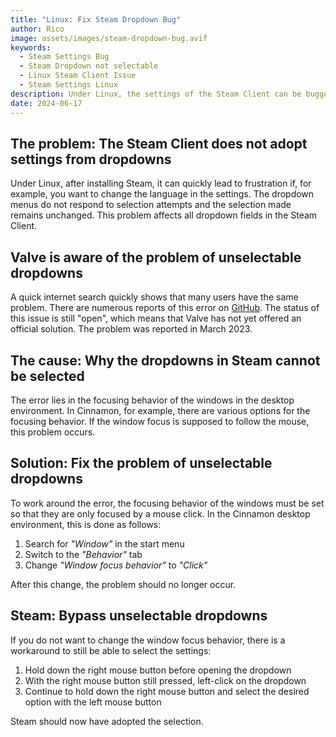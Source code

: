 ```yaml
---
title: "Linux: Fix Steam Dropdown Bug"
author: Rico
image: assets/images/steam-dropdown-bug.avif
keywords:
  - Steam Settings Bug
  - Steam Dropdown not selectable
  - Linux Steam Client Issue
  - Steam Settings Linux
description: Under Linux, the settings of the Steam Client can be bugged and settings in dropdowns cannot be selected. Here you can find out how to fix this bug.
date: 2024-06-17
---
```


## The problem: The Steam Client does not adopt settings from dropdowns

Under Linux, after installing Steam, it can quickly lead to frustration if, for example, you want to change the language in the settings. The dropdown menus do not respond to selection attempts and the selection made remains unchanged. This problem affects all dropdown fields in the Steam Client.

## Valve is aware of the problem of unselectable dropdowns

A quick internet search quickly shows that many users have the same problem. There are numerous reports of this error on [GitHub](https://github.com/ValveSoftware/steam-for-linux/issues/9273). The status of this issue is still "open", which means that Valve has not yet offered an official solution. The problem was reported in March 2023.

## The cause: Why the dropdowns in Steam cannot be selected

The error lies in the focusing behavior of the windows in the desktop environment. In Cinnamon, for example, there are various options for the focusing behavior. If the window focus is supposed to follow the mouse, this problem occurs.

## Solution: Fix the problem of unselectable dropdowns

To work around the error, the focusing behavior of the windows must be set so that they are only focused by a mouse click. In the Cinnamon desktop environment, this is done as follows:

1. Search for _"Window"_ in the start menu
2. Switch to the _"Behavior"_ tab
3. Change _"Window focus behavior"_ to _"Click"_

After this change, the problem should no longer occur.

## Steam: Bypass unselectable dropdowns

If you do not want to change the window focus behavior, there is a workaround to still be able to select the settings:

1. Hold down the right mouse button before opening the dropdown
2. With the right mouse button still pressed, left-click on the dropdown
3. Continue to hold down the right mouse button and select the desired option with the left mouse button

Steam should now have adopted the selection.
